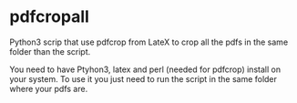 # pdfcropall

Python3 scrip that use pdfcrop from LateX to crop all the pdfs in the same folder than the script.

You need to have Ptyhon3, latex and perl (needed for pdfcrop) install on your system. To use it you just need to run the script in the same folder where your pdfs are.
